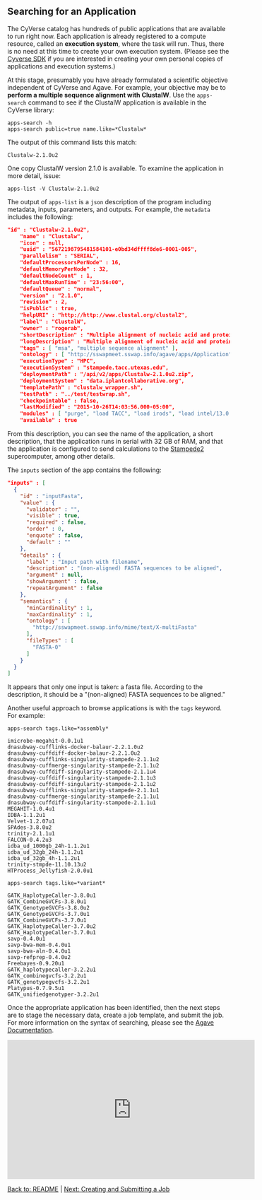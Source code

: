 ## Searching for an Application

The CyVerse catalog has hundreds of public applications that are available to run right now.
Each application is already registered to a compute resource, called an **execution system**, where the task will run.
Thus, there is no need at this time to create your own execution system.
(Please see the [Cyverse SDK](https://cyverse.github.io/cyverse-sdk/docs/getting-started.html) if you are interested in creating your own personal copies of applications and execution systems.)

At this stage, presumably you have already formulated a scientific objective independent of CyVerse and Agave.
For example, your objective may be to **perform a multiple sequence alignment with ClustalW**.
Use the `apps-search` command to see if the ClustalW application is available in the CyVerse library:

```
apps-search -h
apps-search public=true name.like=*Clustalw*
```

The output of this command lists this match:

`Clustalw-2.1.0u2`

One copy ClustalW version 2.1.0 is available.
To examine the application in more detail, issue:

```apps-list -V Clustalw-2.1.0u2```

The output of `apps-list` is a `json` description of the program including metadata, inputs, parameters, and outputs.
For example, the `metadata` includes the following:

```json
"id" : "Clustalw-2.1.0u2",
    "name" : "Clustalw",
    "icon" : null,
    "uuid" : "5672198795481584101-e0bd34dffff8de6-0001-005",
    "parallelism" : "SERIAL",
    "defaultProcessorsPerNode" : 16,
    "defaultMemoryPerNode" : 32,
    "defaultNodeCount" : 1,
    "defaultMaxRunTime" : "23:56:00",
    "defaultQueue" : "normal",
    "version" : "2.1.0",
    "revision" : 2,
    "isPublic" : true,
    "helpURI" : "http://http://www.clustal.org/clustal2",
    "label" : "ClustalW",
    "owner" : "rogerab",
    "shortDescription" : "Multiple alignment of nucleic acid and protein sequences",
    "longDescription" : "Multiple alignment of nucleic acid and protein sequences",
    "tags" : [ "msa", "multiple sequence alignment" ],
    "ontology" : [ "http://sswapmeet.sswap.info/agave/apps/Application" ],
    "executionType" : "HPC",
    "executionSystem" : "stampede.tacc.utexas.edu",
    "deploymentPath" : "/api/v2/apps/Clustalw-2.1.0u2.zip",
    "deploymentSystem" : "data.iplantcollaborative.org",
    "templatePath" : "clustalw_wrapper.sh",
    "testPath" : "../test/testwrap.sh",
    "checkpointable" : false,
    "lastModified" : "2015-10-26T14:03:56.000-05:00",
    "modules" : [ "purge", "load TACC", "load irods", "load intel/13.0.2.146", "load clustalw2/2.1" ],
    "available" : true
```

From this description, you can see the name of the application, a short description, that the application runs in serial with 32 GB of RAM, and that the application is configured to send calculations to the [Stampede2](https://portal.tacc.utexas.edu/user-guides/stampede2) supercomputer, among other details.

The `inputs` section of the app contains the following:

```json
"inputs" : [
  {
    "id" : "inputFasta",
    "value" : {
      "validator" : "",
      "visible" : true,
      "required" : false,
      "order" : 0,
      "enquote" : false,
      "default" : ""
    },
    "details" : {
      "label" : "Input path with filename",
      "description" : "(non-aligned) FASTA sequences to be aligned",
      "argument" : null,
      "showArgument" : false,
      "repeatArgument" : false
    },
    "semantics" : {
      "minCardinality" : 1,
      "maxCardinality" : 1,
      "ontology" : [
        "http://sswapmeet.sswap.info/mime/text/X-multiFasta"
      ],
      "fileTypes" : [
        "FASTA-0"
      ]
    }
  }
]
```

It appears that only one input is taken: a fasta file.
According to the description, it should be a "(non-aligned) FASTA sequences to be aligned."

Another useful approach to browse applications is with the `tags` keyword. For example:

```apps-search tags.like=*assembly*```

```
imicrobe-megahit-0.0.1u1
dnasubway-cufflinks-docker-balaur-2.2.1.0u2
dnasubway-cuffdiff-docker-balaur-2.2.1.0u2
dnasubway-cufflinks-singularity-stampede-2.1.1u2
dnasubway-cuffmerge-singularity-stampede-2.1.1u2
dnasubway-cuffdiff-singularity-stampede-2.1.1u4
dnasubway-cuffdiff-singularity-stampede-2.1.1u3
dnasubway-cuffdiff-singularity-stampede-2.1.1u2
dnasubway-cufflinks-singularity-stampede-2.1.1u1
dnasubway-cuffmerge-singularity-stampede-2.1.1u1
dnasubway-cuffdiff-singularity-stampede-2.1.1u1
MEGAHIT-1.0.4u1
IDBA-1.1.2u1
Velvet-1.2.07u1
SPAdes-3.8.0u2
trinity-2.1.1u1
FALCON-0.4.2u3
idba_ud_1000gb_24h-1.1.2u1
idba_ud_32gb_24h-1.1.2u1
idba_ud_32gb_4h-1.1.2u1
trinity-stmpde-11.10.13u2
HTProcess_Jellyfish-2.0.0u1
```

```apps-search tags.like=*variant*```

```
GATK_HaplotypeCaller-3.8.0u1
GATK_CombineGVCFs-3.8.0u1
GATK_GenotypeGVCFs-3.8.0u2
GATK_GenotypeGVCFs-3.7.0u1
GATK_CombineGVCFs-3.7.0u1
GATK_HaplotypeCaller-3.7.0u2
GATK_HaplotypeCaller-3.7.0u1
savp-0.4.0u1
savp-bwa-mem-0.4.0u1
savp-bwa-aln-0.4.0u1
savp-refprep-0.4.0u2
Freebayes-0.9.20u1
GATK_haplotypecaller-3.2.2u1
GATK_combinegvcfs-3.2.2u1
GATK_genotypegvcfs-3.2.2u1
Platypus-0.7.9.5u1
GATK_unifiedgenotyper-3.2.2u1
```

Once the appropriate application has been identified, then the next steps are to stage the necessary data, create a job template, and submit the job. For more information on the syntax of searching, please see the [Agave Documentation](https://tacc.github.io/developer.tacc.cloud/docs/guides/search/introduction.html).

<iframe width="560" height="315" src="https://www.youtube.com/embed/0fsA_SYej7s" frameborder="0" allow="autoplay; encrypted-media" allowfullscreen></iframe>

[Back to: README](../README.md) | [Next: Creating and Submitting a Job](creating_submitting_jobs.md)
